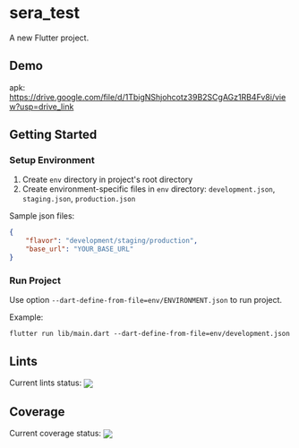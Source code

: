 # sera_test

A new Flutter project.

## Demo

apk: https://drive.google.com/file/d/1TbigNShjohcotz39B2SCgAGz1RB4Fv8i/view?usp=drive_link

## Getting Started

### Setup Environment

1. Create `env` directory in project's root directory
2. Create environment-specific files in `env` directory: `development.json`, `staging.json`, `production.json`

Sample json files:
```json
{
    "flavor": "development/staging/production",
    "base_url": "YOUR_BASE_URL"
}
```

### Run Project

Use option `--dart-define-from-file=env/ENVIRONMENT.json` to run project.

Example:
```
flutter run lib/main.dart --dart-define-from-file=env/development.json
```

## Lints

Current lints status: <img align="center" src="https://github.com/sansets/sera-test/actions/workflows/analyze.yml/badge.svg">

## Coverage

Current coverage status: <a href="https://codecov.io/github/sansets/sera-test" ><img align="center" src="https://codecov.io/github/sansets/sera-test/graph/badge.svg?token=71KAS58GSJ"/></a>
